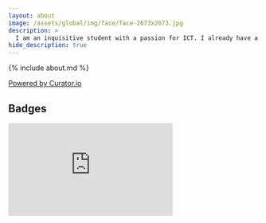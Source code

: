 ```yaml
---
layout: about
image: /assets/global/img/face/face-2673x2673.jpg
description: >
  I am an inquisitive student with a passion for ICT. I already have a lot of experience and am always looking for ways to increase my knowledge.
hide_description: true
---
```


{% include about.md %}

<!-- Place <div> tag where you want the feed to appear -->
<div id="curator-feed-default-feed-layout"><a href="https://curator.io" target="_blank" class="crt-logo crt-tag">Powered by Curator.io</a></div>
<!-- The Javascript can be moved to the end of the html page before the </body> tag -->
<script type="text/javascript">
  /* curator-feed-default-feed-layout */
  (function(){
  var i, e, d = document, s = "script";i = d.createElement("script");i.async = 1;
  i.src = "https://cdn.curator.io/published/d3dd56e8-3661-44ae-bb64-1893b381f0c2.js";
  e = d.getElementsByTagName(s)[0];e.parentNode.insertBefore(i, e);
  })();
</script>

## Badges

<div class="container">
  <iframe src="https://api.badgr.io/public/assertions/IQwFdxDTSlGAf1ndyF5TUQ?embedVersion=1&amp;embedWidth=330&amp;embedHeight=186" title="Badge: GitLab Certified Associate" style="width: 330px; height: 186px; border: 0px;" class="item"></iframe>

  <div class="item">
    <div data-iframe-width="150" data-iframe-height="270" data-share-badge-id="352815b1-a44e-4e0f-8f47-91ffeeda86ae" data-share-badge-host="https://www.credly.com" class="item"></div>
    <script type="text/javascript" async src="//cdn.credly.com/assets/utilities/embed.js"></script>
  </div>
</div>
